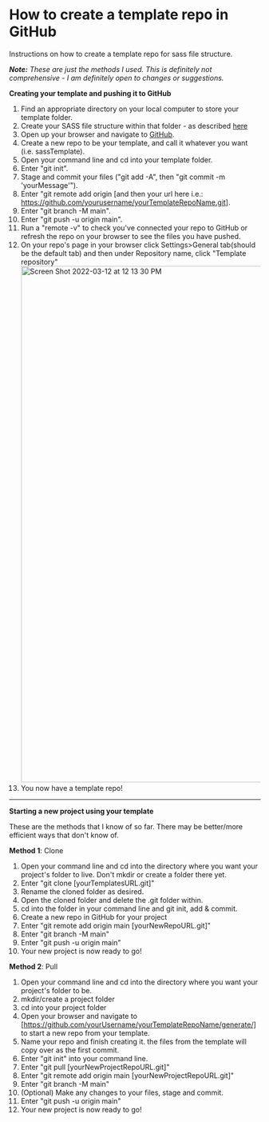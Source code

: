 # How to create a template repo in GitHub
Instructions on how to create a template repo for sass file structure.

<em><strong>Note:</strong> These are just the methods I used. This is definitely not comprehensive - I am definitely open to changes or suggestions.</em>


<strong>Creating your template and pushing it to GitHub</strong>
1. Find an appropriate directory on your local computer to store your template folder.
2. Create your SASS file structure within that folder - as described <a href=https://github.com/HackerYou/bootcamp-notes/blob/main/stuff-you-need-to-know/resources-and-cheat-sheets/live-sass-setup.md>here</a>
3. Open up your browser and navigate to <a href=https://github.com>GitHub</a>.
4. Create a new repo to be your template, and call it whatever you want (i.e. sassTemplate).
5. Open your command line and cd into your template folder.
6. Enter "git init".
7. Stage and commit your files ("git add -A", then "git commit -m 'yourMessage'").
8. Enter "git remote add origin [and then your url here i.e.: https://github.com/yourusername/yourTemplateRepoName.git].
9. Enter "git branch -M main".
10. Enter "git push -u origin main".
11. Run a "remote -v" to check you've connected your repo to GitHub or refresh the repo on your browser to see the files you have pushed.
12. On your repo's page in your browser click Settings>General tab(should be the default tab) and then under Repository name, click "Template repository"<img width="1033" alt="Screen Shot 2022-03-12 at 12 13 30 PM" src="https://user-images.githubusercontent.com/22135594/158028257-0401375c-1f3c-486b-a3ec-7ec113963373.png">
13. You now have a template repo!
<hr>
<strong>Starting a new project using your template</strong>

These are the methods that I know of so far. There may be better/more efficient ways that don't know of.

<strong>Method 1</strong>: Clone

1. Open your command line and cd into the directory where you want your project's folder to live. Don't mkdir or create a folder there yet.
2. Enter "git clone [yourTemplatesURL.git]"
3. Rename the cloned folder as desired.
4. Open the cloned folder and delete the .git folder within.
5. cd into the folder in your command line and git init, add & commit.
6. Create a new repo in GitHub for your project
7. Enter "git remote add origin main [yourNewRepoURL.git]"
8. Enter "git branch -M main"
9. Enter "git push -u origin main"
10. Your new project is now ready to go!

<strong>Method 2</strong>: Pull

1. Open your command line and cd into the directory where you want your project's folder to be.
2. mkdir/create a project folder
3. cd into your project folder
4. Open your browser and navigate to [https://github.com/yourUsername/yourTemplateRepoName/generate/] to start a new repo from your template.
5. Name your repo and finish creating it. the files from the template will copy over as the first commit.
6. Enter "git init" into your command line.
7. Enter "git pull [yourNewProjectRepoURL.git]"
8. Enter "git remote add origin main [yourNewProjectRepoURL.git]"
9. Enter "git branch -M main"
10. (Optional) Make any changes to your files, stage and commit.
12. Enter "git push -u origin main"
13. Your new project is now ready to go!
